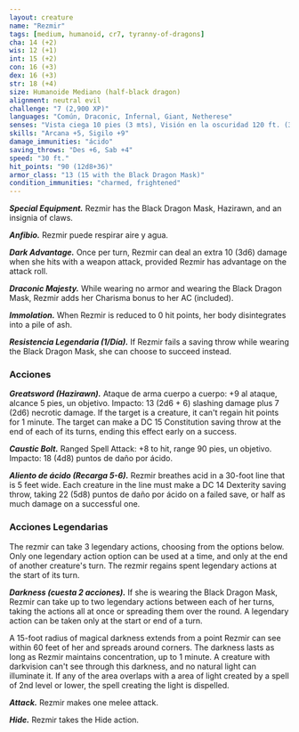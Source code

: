```yaml
---
layout: creature
name: "Rezmir"
tags: [medium, humanoid, cr7, tyranny-of-dragons]
cha: 14 (+2)
wis: 12 (+1)
int: 15 (+2)
con: 16 (+3)
dex: 16 (+3)
str: 18 (+4)
size: Humanoide Mediano (half-black dragon)
alignment: neutral evil
challenge: "7 (2,900 XP)"
languages: "Común, Draconic, Infernal, Giant, Netherese"
senses: "Vista ciega 10 pies (3 mts), Visión en la oscuridad 120 ft. (36 mts)"
skills: "Arcana +5, Sigilo +9"
damage_immunities: "ácido"
saving_throws: "Des +6, Sab +4"
speed: "30 ft."
hit_points: "90 (12d8+36)"
armor_class: "13 (15 with the Black Dragon Mask)"
condition_immunities: "charmed, frightened"
---
```


***Special Equipment.*** Rezmir has the Black Dragon Mask, Hazirawn, and an insignia of claws.

***Anfibio.*** Rezmir puede respirar aire y agua.

***Dark Advantage.*** Once per turn, Rezmir can deal an extra 10 (3d6) damage when she hits with a weapon attack, provided Rezmir has advantage on the attack roll.

***Draconic Majesty.*** While wearing no armor and wearing the Black Dragon Mask, Rezmir adds her Charisma bonus to her AC (included).

***Immolation.*** When Rezmir is reduced to 0 hit points, her body disintegrates into a pile of ash.

***Resistencia Legendaria (1/Día).*** If Rezmir fails a saving throw while wearing the Black Dragon Mask, she can choose to succeed instead.

### Acciones

***Greatsword (Hazirawn).*** Ataque de arma cuerpo a cuerpo: +9 al ataque, alcance 5 pies, un objetivo. Impacto: 13 (2d6 + 6) slashing damage plus 7 (2d6) necrotic damage. If the target is a creature, it can't regain hit points for 1 minute. The target can make a DC 15 Constitution saving throw at the end of each of its turns, ending this effect early on a success.

***Caustic Bolt.*** Ranged Spell Attack: +8 to hit, range 90 pies, un objetivo. Impacto: 18 (4d8) puntos de daño por ácido.

***Aliento de ácido (Recarga 5-6).*** Rezmir breathes acid in a 30-foot line that is 5 feet wide. Each creature in the line must make a DC 14 Dexterity saving throw, taking 22 (5d8) puntos de daño por ácido on a failed save, or half as much damage on a successful one.

### Acciones Legendarias

The rezmir can take 3 legendary actions, choosing from the options below. Only one legendary action option can be used at a time, and only at the end of another creature's turn. The rezmir regains spent legendary actions at the start of its turn.

***Darkness (cuesta 2 acciones).*** If she is wearing the Black Dragon Mask, Rezmir can take up to two legendary actions between each of her turns, taking the actions all at once or spreading them over the round. A legendary action can be taken only at the start or end of a turn.

A 15-foot radius of magical darkness extends from a point Rezmir can see within 60 feet of her and spreads around corners. The darkness lasts as long as Rezmir maintains concentration, up to 1 minute. A creature with darkvision can't see through this darkness, and no natural light can illuminate it. If any of the area overlaps with a area of light created by a spell of 2nd level or lower, the spell creating the light is dispelled.

***Attack.*** Rezmir makes one melee attack.

***Hide.*** Rezmir takes the Hide action.